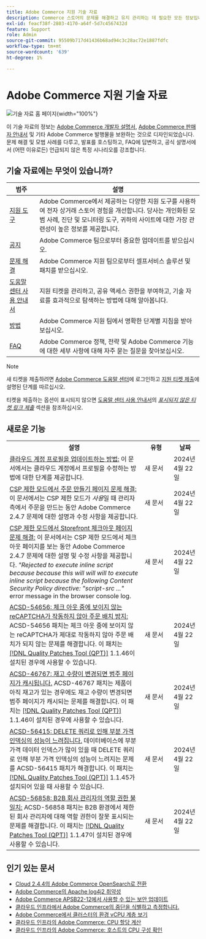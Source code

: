 ```yaml
---
title: Adobe Commerce 지원 기술 자료
description: Commerce 스토어의 문제를 해결하고 유지 관리하는 데 필요한 모든 정보입니다.
exl-id: feacf38f-2803-4170-a64f-5d7c4567432d
feature: Support
role: Admin
source-git-commit: 95509b717d41436b68ad94c3c28ac72e1887fdfc
workflow-type: tm+mt
source-wordcount: '639'
ht-degree: 1%

---
```


# Adobe Commerce 지원 기술 자료

![기술 자료 홈 페이지](../help/assets/knowledge-base-home-page-cover.jpg){width="100%"}

이 기술 자료의 정보는 [Adobe Commerce 개발자 설명서](https://developer.adobe.com/commerce/docs), [Adobe Commerce 판매자 안내서](https://experienceleague.adobe.com/docs/commerce-admin/user-guides/home.html) 및 기타 Adobe Commerce 발행물을 보완하는 것으로 디자인되었습니다. 문제 해결 및 모범 사례를 다루고, 발표를 호스팅하고, FAQ에 답변하고, 공식 설명서에서 (어떤 이유로든) 언급되지 않은 특정 시나리오를 강조합니다.

## 기술 자료에는 무엇이 있습니까?

| 범주 | 설명 |
| --- | --- |
| [지원 도구](/help/support-tools/overview.md) | Adobe Commerce에서 제공하는 다양한 지원 도구를 사용하여 전자 상거래 스토어 경험을 개선합니다. 당사는 개인화된 모범 사례, 진단 및 모니터링 도구, 귀하의 사이트에 대한 가장 관련성이 높은 정보를 제공합니다. |
| [공지](/help/announcements/overview.md) | Adobe Commerce 팀으로부터 중요한 업데이트를 받으십시오. |
| [문제 해결](/help/troubleshooting/overview.md) | Adobe Commerce 지원 팀으로부터 셀프서비스 솔루션 및 패치를 받으십시오. |
| [도움말 센터 사용 안내서](/help/help-center-guide/help-center/magento-help-center-user-guide.md) | 지원 티켓을 관리하고, 공유 액세스 권한을 부여하고, 기술 자료를 효과적으로 탐색하는 방법에 대해 알아봅니다. |
| [방법](/help/how-to/overview.md) | Adobe Commerce 지원 팀에서 명확한 단계별 지침을 받아 보십시오. |
| [FAQ](/help/faq/overview.md) | Adobe Commerce 정책, 전략 및 Adobe Commerce 기능에 대한 세부 사항에 대해 자주 묻는 질문을 찾아보십시오. |

>[!NOTE]
>
>새 티켓을 제출하려면 [Adobe Commerce 도움말 센터](https://support.magento.com/)에 로그인하고 [지원 티켓 제출](https://experienceleague.adobe.com/en/docs/commerce-knowledge-base/kb/help-center-guide/magento-help-center-user-guide#submit-ticket)에 설명된 단계를 따르십시오.
>
>티켓을 제출하는 옵션이 표시되지 않으면 [도움말 센터 사용 안내서](/help/help-center-guide/help-center/magento-help-center-user-guide.md)의 *[표시되지 않은 티켓 링크 제출](https://experienceleague.adobe.com/en/docs/commerce-knowledge-base/kb/help-center-guide/magento-help-center-user-guide#no-submit-link)* 섹션을 참조하십시오.

## 새로운 기능

<table style="width:100%">
  <tr>
    <th style="width:70%">설명</th>
    <th style="width:15%">유형</th>
    <th style="width:15%">날짜</th>
  </tr>

<tr>
    <td>
    <a href = "https://experienceleague.adobe.com/en/docs/commerce-knowledge-base/kb/how-to/how-to-update-the-cloud-account-profile">클라우드 계정 프로필을 업데이트하는 방법:</a> 이 문서에서는 클라우드 계정에서 프로필을 수정하는 방법에 대한 단계를 제공합니다.
    </td>
    <td>새 문서</td>
    <td>2024년 4월 22일</td>
  </tr>

<td>
    <a href = "https://experienceleague.adobe.com/en/docs/commerce-knowledge-base/kb/troubleshooting/payments/admin-create-order-page-in-csp-restricted-mode">CSP 제한 모드에서 주문 만들기 페이지 문제 해결:</a> 이 문서에서는 CSP 제한 모드가 <em>사용</em>일 때 관리자 측에서 주문을 만드는 동안 Adobe Commerce 2.4.7 문제에 대한 설명과 수정 사항을 제공합니다.  
    </td>
    <td>새 문서</td>
    <td>2024년 4월 22일</td>
  </tr>

<tr>
    <td>
    <a href="https://experienceleague.adobe.com/en/docs/commerce-knowledge-base/kb/troubleshooting/payments/storefront-checkout-page-in-csp-restricted-mode">CSP 제한 모드에서 Storefront 체크아웃 페이지 문제 해결:</a> 이 문서에서는 CSP 제한 모드에서 체크아웃 페이지를 보는 동안 Adobe Commerce 2.4.7 문제에 대한 설명 및 수정 사항을 제공합니다. <em>"Rejected to execute inline script because because this will will will to execute inline script because the following Content Security Policy directive: "script-src ..."</em> error message in the browser console log. 
    </td>
    <td>새 문서 </td>
    <td>2024년 4월 22일</td>
 </tr>

<tr>
    <td>
    <a href="https://experienceleague.adobe.com/en/docs/commerce-knowledge-base/kb/support-tools/patches/v1-1-46/acsd-54656-invisible-recaptcha-fails-during-checkout-preventing-order-placement">ACSD-54656: 체크 아웃 중에 보이지 않는 reCAPTCHA가 작동하지 않아 주문 배치 방지:</a> ACSD-54656 패치는 체크 아웃 중에 보이지 않는 reCAPTCHA가 제대로 작동하지 않아 주문 배치가 되지 않는 문제를 해결합니다. 이 패치는 <a href="https://experienceleague.adobe.com/docs/commerce-knowledge-base/kb/announcements/commerce-announcements/magento-quality-patches-released-new-tool-to-self-serve-quality-patches.html">[!DNL Quality Patches Tool (QPT)]</a> 1.1.46이 설치된 경우에 사용할 수 있습니다. 
    </td>
    <td>새 문서 </td>
    <td>2024년 4월 22일</td>
 </tr>

<tr>
    <td>
    <a href="https://experienceleague.adobe.com/en/docs/commerce-knowledge-base/kb/support-tools/patches/v1-1-46/acsd-46767-category-page-caches-invalidate-when-the-stock-quantity-changes">ACSD-46767: 재고 수량이 변경되면 범주 페이지가 캐시됩니다.</a> ACSD-46767 패치는 제품이 아직 재고가 있는 경우에도 재고 수량이 변경되면 범주 페이지가 캐시되는 문제를 해결합니다. 이 패치는 <a href="https://experienceleague.adobe.com/docs/commerce-knowledge-base/kb/announcements/commerce-announcements/magento-quality-patches-released-new-tool-to-self-serve-quality-patches.html">[!DNL Quality Patches Tool (QPT)]</a> 1.1.46이 설치된 경우에 사용할 수 있습니다.  
    </td>
    <td>새 문서 </td>
    <td>2024년 4월 22일</td>
 </tr>

<tr>
    <td>
    <a href="https://experienceleague.adobe.com/en/docs/commerce-knowledge-base/kb/support-tools/patches/v1-1-45/acsd-56415-performance-of-partial-price-indexing-is-slowed-down-due-to-a-delete-query">ACSD-56415: DELETE 쿼리로 인해 부분 가격 인덱싱의 성능이 느려집니다.</a> 데이터베이스에 부분 가격 데이터 인덱스가 많이 있을 때 DELETE 쿼리로 인해 부분 가격 인덱싱의 성능이 느려지는 문제를 ACSD-56415 패치가 해결합니다. 이 패치는 <a href="https://experienceleague.adobe.com/docs/commerce-knowledge-base/kb/announcements/commerce-announcements/magento-quality-patches-released-new-tool-to-self-serve-quality-patches.html">[!DNL Quality Patches Tool (QPT)]</a> 1.1.45가 설치되어 있을 때 사용할 수 있습니다.  
    </td>
    <td>새 문서 </td>
    <td>2024년 4월 22일</td>
 </tr>

<tr>
    <td>
    <a href="https://experienceleague.adobe.com/en/docs/commerce-knowledge-base/kb/support-tools/patches/v1-1-47/acsd-56858-role-permissions-display-issue-in-b2b-company-admin-panel">ACSD-56858: B2B 회사 관리자의 역할 권한 불일치:</a> ACSD-56858 패치는 B2B 환경에서 제한된 회사 관리자에 대해 역할 권한이 잘못 표시되는 문제를 해결합니다. 이 패치는 <a href="https://experienceleague.adobe.com/docs/commerce-knowledge-base/kb/announcements/commerce-announcements/magento-quality-patches-released-new-tool-to-self-serve-quality-patches.html">[!DNL Quality Patches Tool (QPT)]</a> 1.1.47이 설치된 경우에 사용할 수 있습니다. 
    </td>
    <td>새 문서 </td>
    <td>2024년 4월 22일</td>
 </tr>
</table>

## 인기 있는 문서

* [Cloud 2.4.4의 Adobe Commerce OpenSearch로 전환](/help/announcements/adobe-commerce-announcements/switching-to-opensearch-for-adobe-commerce-on-cloud-2-4-4.md)
* [Adobe Commerce의 Apache log4j2 취약성](/help/announcements/adobe-commerce-announcements/apache-log4j2-adobe-commerce.md)
* [Adobe Commerce APSB22-12에서 사용할 수 있는 보안 업데이트](/help/troubleshooting/known-issues-patches-attached/0-day-vulnerability-patch.md)
* [클라우드 인프라에서 Adobe Commerce의 중단을 식별하고 측정합니다.](/help/how-to/general/how-to-identify-outages.md)
* [Adobe Commerce에서 클러스터의 환경 vCPU 계층 보기](/help/how-to/general/check-vcpu-using-observation-for-adobe-commerce.md)
* [클라우드 인프라의 Adobe Commerce: CPU 할당 계산](/help/how-to/general/magento-commerce-cloud-cpu-allocation-calculation.md)
* [클라우드 인프라의 Adobe Commerce: 호스트의 CPU 구성 확인](/help/how-to/general/magento-commerce-cloud-check-hosts-cpu-configuration.md)

